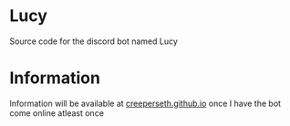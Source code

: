 # Lucy
Source code for the discord bot named Lucy

# Information
Information will be available at [creeperseth.github.io](https://creeperseth.github.io) once I have the bot come online atleast once
